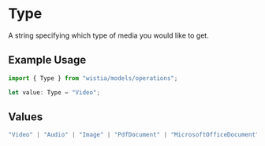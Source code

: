 # Type

A string specifying which type of media you would like to get.

## Example Usage

```typescript
import { Type } from "wistia/models/operations";

let value: Type = "Video";
```

## Values

```typescript
"Video" | "Audio" | "Image" | "PdfDocument" | "MicrosoftOfficeDocument" | "Swf" | "UnknownType"
```